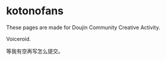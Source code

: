 # kotonofans

These pages are made for Doujin Community Creative Activity.

Voiceroid.

等我有空再写怎么提交。
